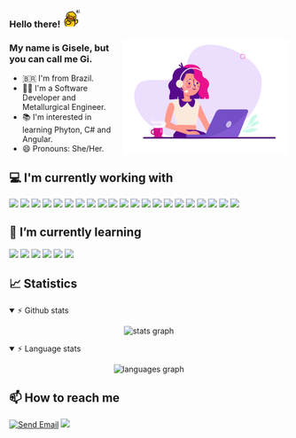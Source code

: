 ### Hello there! <img src="https://github.com/giselefcmacieira/giselefcmacieira/blob/main/hi.gif?raw=true" width="34" />

<img align="right" alt="GIF" src="https://github.com/giselefcmacieira/giselefcmacieira/blob/main/coding.gif?raw=true" width="300" />

### My name is Gisele, but you can call me Gi.
- 🇧🇷 I'm from Brazil.
- 👩‍🎓 I'm a Software Developer and Metallurgical Engineer.
- 📚 I'm interested in learning Phyton, C# and Angular.
- 😄 Pronouns: She/Her.

## 💻 I'm currently working with

<p align='justify'>
<img src="https://img.shields.io/badge/JavaScript-323330?style=for-the-badge&logo=javascript&logoColor=F7DF1E" /> <img src="https://img.shields.io/badge/TypeScript-007ACC?style=for-the-badge&logo=typescript&logoColor=white" /> <img src="https://img.shields.io/badge/React-20232A?style=for-the-badge&logo=react&logoColor=61DAFB" /> <img src="https://img.shields.io/badge/React_Router-CA4245?style=for-the-badge&logo=react-router&logoColor=white" /> <img src="https://img.shields.io/badge/styled--components-DB7093?style=for-the-badge&logo=styled-components&logoColor=white" /> <img src="https://img.shields.io/badge/Vite-B73BFE?style=for-the-badge&logo=vite&logoColor=FFD62E" /> <img src="https://img.shields.io/badge/Node.js-339933?style=for-the-badge&logo=nodedotjs&logoColor=white" /> <img src="https://img.shields.io/badge/Prisma-3982CE?style=for-the-badge&logo=Prisma&logoColor=white" /> <img src="https://img.shields.io/badge/PostgreSQL-316192?style=for-the-badge&logo=postgresql&logoColor=white" /> <img src="https://img.shields.io/badge/Express%20js-000000?style=for-the-badge&logo=express&logoColor=white" /> <img src="https://img.shields.io/badge/MongoDB-4EA94B?style=for-the-badge&logo=mongodb&logoColor=white" /> <img src="https://img.shields.io/badge/Jest-C21325?style=for-the-badge&logo=jest&logoColor=white"/> <img src="https://img.shields.io/badge/CSS3-1572B6?style=for-the-badge&logo=css3&logoColor=white" />          <img src="https://img.shields.io/badge/HTML5-E34F26?style=for-the-badge&logo=html5&logoColor=white" /> <img src="https://img.shields.io/badge/npm-CB3837?style=for-the-badge&logo=npm&logoColor=white" /> <img src="https://img.shields.io/badge/Linux-FCC624?style=for-the-badge&logo=linux&logoColor=black" /> <img src="https://img.shields.io/badge/Figma-F24E1E?style=for-the-badge&logo=figma&logoColor=white" /> <img src="https://img.shields.io/badge/Vercel-000000?style=for-the-badge&logo=vercel&logoColor=white" /> <img src="https://img.shields.io/badge/Render-46E3B7?style=for-the-badge&logo=render&logoColor=white" /> <img src="https://img.shields.io/badge/Notion-000000?style=for-the-badge&logo=notion&logoColor=white" /> <img src="https://img.shields.io/badge/Trello-0052CC?style=for-the-badge&logo=trello&logoColor=white" />
</p>

## 🌱 I’m currently learning
<p gap='5'>  
  <img src="https://img.shields.io/badge/nestjs-E0234E?style=for-the-badge&logo=nestjs&logoColor=white" /> <img src="https://img.shields.io/badge/Docker-2CA5E0?style=for-the-badge&logo=docker&logoColor=white" /> <img src="https://img.shields.io/badge/JWT-000000?style=for-the-badge&logo=JSON%20web%20tokens&logoColor=white" /> <img src="https://img.shields.io/badge/redis-%23DD0031.svg?&style=for-the-badge&logo=redis&logoColor=white" /> <img src="https://img.shields.io/badge/Swagger-85EA2D?style=for-the-badge&logo=Swagger&logoColor=black" />  <img src="https://img.shields.io/badge/eslint-3A33D1?style=for-the-badge&logo=eslint&logoColor=white" /> 

</p>

## 📈 Statistics

<details open=true>
      <summary>⚡ Github stats</summary>
      <p align='center'>
            <img src="https://github-readme-stats.vercel.app/api?username=giselefcmacieira&hide_title=false&hide_rank=false&show_icons=true&include_all_commits=true&count_private=true&disable_animations=false&theme=dracula&locale=en&hide_border=false&order=1" height="195px" alt="stats graph"  />
      </p>
</details>
<details open=true>
      <summary>⚡ Language stats</summary>
      <p align='center'>
            <img src="https://github-readme-stats.vercel.app/api/top-langs?username=giselefcmacieira&locale=en&hide_title=false&layout=compact&card_width=320&langs_count=5&theme=dracula&hide_border=false&order=2" height="195px" alt="languages graph"  />
      </p>
</details>



## 📫 How to reach me
[![Send Email](https://img.shields.io/badge/Gmail-D14836?style=for-the-badge&logo=gmail&logoColor=white)](mailto:giselefchaves@gmail.com)  <a href="https://www.linkedin.com/in/giselefcmacieira/" target="_blank"> <img src="https://img.shields.io/badge/LinkedIn-0077B5?style=for-the-badge&logo=linkedin&logoColor=white" /></a>

